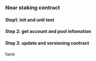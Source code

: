 ### Near staking contract

#### Step1: init and unit test

#### Step 2: get account and pool infomation

#### Step 3: update and versioning contract
here
